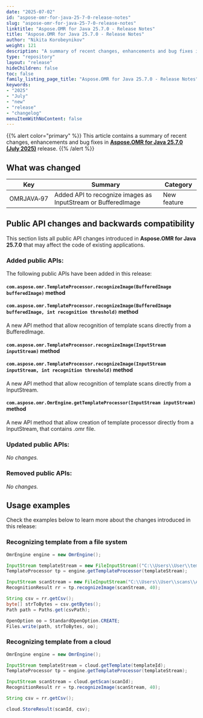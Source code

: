 ```yaml
---
date: "2025-07-02"
id: "aspose-omr-for-java-25-7-0-release-notes"
slug: "aspose-omr-for-java-25-7-0-release-notes"
linktitle: "Aspose.OMR for Java 25.7.0 - Release Notes"
title: "Aspose.OMR for Java 25.7.0 - Release Notes"
author: "Nikita Korobeynikov"
weight: 121
description: "A summary of recent changes, enhancements and bug fixes in Aspose.OMR for Java 25.7.0 (July 2025) release."
type: "repository"
layout: "release"
hideChildren: false
toc: false
family_listing_page_title: "Aspose.OMR for Java 25.7.0 - Release Notes"
keywords:
- "2025"
- "July"
- "new"
- "release"
- "changelog"
menuItemWithNoContent: false
---
```


{{% alert color="primary" %}}
This article contains a summary of recent changes, enhancements and bug fixes in [**Aspose.OMR for Java 25.7.0 (July 2025)**](https://releases.aspose.com/java/repo/com/aspose/aspose-omr/25.7/) release.
{{% /alert %}}

## What was changed

Key | Summary | Category
--- | ------- | --------
OMRJAVA&#8209;97 | Added API to recognize images as InputStream or BufferedImage | New feature

## Public API changes and backwards compatibility

This section lists all public API changes introduced in **Aspose.OMR for Java 25.7.0** that may affect the code of existing applications.

### Added public APIs:

The following public APIs have been added in this release:

#### `com.aspose.omr.TemplateProcessor.recognizeImage(BufferedImage bufferedImage)` method
#### `com.aspose.omr.TemplateProcessor.recognizeImage(BufferedImage bufferedImage, int recognition threshold)` method

A new API method that allow recognition of template scans directly from a BufferedImage.

#### `com.aspose.omr.TemplateProcessor.recognizeImage(InputStream inputStream)` method
#### `com.aspose.omr.TemplateProcessor.recognizeImage(InputStream inputStream, int recognition threshold)` method

A new API method that allow recognition of template scans directly from a InputStream.

#### `com.aspose.omr.OmrEngine.getTemplateProcessor(InputStream inputStream)` method


A new API method that allow creation of template processor directly from a InputStream, that contains .omr file.

### Updated public APIs:

_No changes._

### Removed public APIs:

_No changes._

## Usage examples

Check the examples below to learn more about the changes introduced in this release:

### Recognizing template from a file system

```java
OmrEngine engine = new OmrEngine();

InputStream templateStream = new FileInputStream(("C:\\Users\\User\\templates\\math.omr");
TemplateProcessor tp = engine.getTemplateProcessor(templateStream);

InputStream scanStream = new FileInputStream("C:\\Users\\User\\scans\\A001-20250702-001.png");
RecognitionResult rr = tp.recognizeImage(scanStream, 40);

String csv = rr.getCsv();
byte[] strToBytes = csv.getBytes();
Path path = Paths.get(csvPath);

OpenOption oo = StandardOpenOption.CREATE;
Files.write(path, strToBytes, oo);
```

### Recognizing template from a cloud
```java
OmrEngine engine = new OmrEngine();

InputStream templateStream = cloud.getTemplate(templateId);
TemplateProcessor tp = engine.getTemplateProcessor(templateStream);

InputStream scanStream = cloud.getScan(scanId);
RecognitionResult rr = tp.recognizeImage(scanStream, 40);

String csv = rr.getCsv();

cloud.StoreResult(scanId, csv);
```


